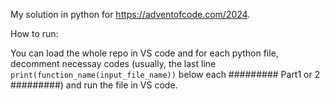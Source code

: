 My solution in python for https://adventofcode.com/2024.

How to run:

You can load the whole repo in VS code and for each python file, decomment necessay codes (usually, the last line `print(function_name(input_file_name))` below each ######### Part1 or 2 #########) and run the file in VS code.

